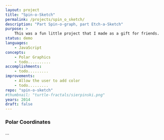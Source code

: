 ```yaml
---
layout: project
title: "Spin-o-Sketch"
permalink: /projects/spin_o_sketch/
description: "Part Spin-o-graph, part Etch-a-Sketch"
purpose: >
    This was a fun little project that I made as a gift for friends.
status: demo
languages:
    - JavaScript
concepts:
    - Polar Graphics
    - todo..........
accomplishments:
    - todo.........
improvements:
    - Allow the user to add color
    - todo.........
repo: "spin-o-sketch"
#thumbnail: "turtle-fractals/sierpinski.png"
years: 2014
draft: false
---
```


### Polar Coordinates

...
